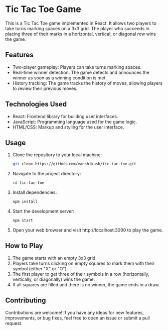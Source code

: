 # Tic Tac Toe Game

This is a Tic Tac Toe game implemented in React. It allows two players to take turns marking spaces on a 3x3 grid. The player who succeeds in placing three of their marks in a horizontal, vertical, or diagonal row wins the game.

## Features

- Two-player gameplay: Players can take turns marking spaces.
- Real-time winner detection: The game detects and announces the winner as soon as a winning condition is met.
- History tracking: The game tracks the history of moves, allowing players to review their previous moves.

## Technologies Used

- React: Frontend library for building user interfaces.
- JavaScript: Programming language used for the game logic.
- HTML/CSS: Markup and styling for the user interface.

## Usage

1. Clone the repository to your local machine:

   ```bash
   git clone https://github.com/vanshikash/tic-tac-toe.git
   ```

2. Navigate to the project directory:

   ```bash
   cd tic-tac-toe
   ```

3. Install dependencies:

   ```bash
   npm install
   ```

4. Start the development server:

   ```bash
   npm start
   ```

5. Open your web browser and visit http://localhost:3000 to play the game.

## How to Play

1. The game starts with an empty 3x3 grid.
2. Players take turns clicking on empty squares to mark them with their symbol (either "X" or "O").
3. The first player to get three of their symbols in a row (horizontally, vertically, or diagonally) wins the game.
4. If all squares are filled and there is no winner, the game ends in a draw.

## Contributing

Contributions are welcome! If you have any ideas for new features, improvements, or bug fixes, feel free to open an issue or submit a pull request.
